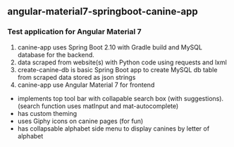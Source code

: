 ## angular-material7-springboot-canine-app

### Test application for Angular Material 7

1. canine-app uses Spring Boot 2.10 with Gradle build and MySQL database for the backend.
2. data scraped from website(s) with Python code using requests and lxml
3. create-canine-db is basic Spring Boot app to create MySQL db table from scraped data stored as json strings
4. canine-app use Angular Material 7 for frontend
  * implements top tool bar with collapable search box (with suggestions). (search function uses matInput and mat-autocomplete)
  * has custom theming
  * uses Giphy icons on canine pages (for fun)
  * has collapsable alphabet side menu to display canines by letter of alphabet
  
